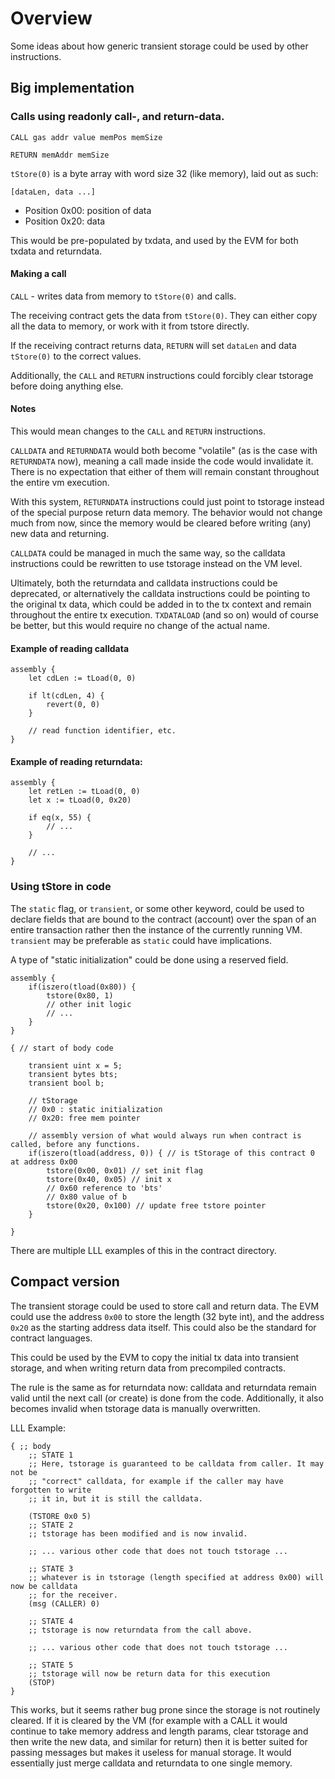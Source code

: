 # Overview

Some ideas about how generic transient storage could be used by other instructions.

## Big implementation

### Calls using readonly call-, and return-data.

`CALL gas addr value memPos memSize`

`RETURN memAddr memSize`

`tStore(0)` is a byte array with word size 32 (like memory), laid out as such:

`[dataLen, data ...]`

- Position 0x00: position of data
- Position 0x20: data

This would be pre-populated by txdata, and used by the EVM for both txdata and returndata.

#### Making a call

`CALL` - writes data from memory to `tStore(0)` and calls.

The receiving contract gets the data from `tStore(0)`. They can either copy all the data to memory, or work with it from tstore directly.

If the receiving contract returns data, `RETURN` will set `dataLen` and data `tStore(0)` to the correct values.

Additionally, the `CALL` and `RETURN` instructions could forcibly clear tstorage before doing anything else.

#### Notes

This would mean changes to the `CALL` and `RETURN` instructions.

`CALLDATA` and `RETURNDATA` would both become "volatile" (as is the case with `RETURNDATA` now), meaning a call made inside the code would invalidate it. There is no expectation that either of them will remain constant throughout the entire vm execution.

With this system, `RETURNDATA` instructions could just point to tstorage instead of the special purpose return data memory. The behavior would not change much from now, since the memory would be cleared before writing (any) new data and returning.

`CALLDATA` could be managed in much the same way, so the calldata instructions could be rewritten to use tstorage instead on the VM level.

Ultimately, both the returndata and calldata instructions could be deprecated, or alternatively the calldata instructions could be pointing to the original tx data, which could be added in to the tx context and remain throughout the entire tx execution. `TXDATALOAD` (and so on) would of course be better, but this would require no change of the actual name.

#### Example of reading calldata

```
assembly {
	let cdLen := tLoad(0, 0)
	
	if lt(cdLen, 4) {
	    revert(0, 0)
	}
	
	// read function identifier, etc.
}
```

#### Example of reading returndata:

```
assembly {
	let retLen := tLoad(0, 0)
	let x := tLoad(0, 0x20)
	
	if eq(x, 55) {
	    // ...
	}
	
	// ...
}
```

### Using tStore in code

The `static` flag, or `transient`, or some other keyword, could be used to declare fields that are bound to the contract (account) over the span of an entire transaction rather then the instance of the currently running VM. `transient` may be preferable as `static` could have implications.

A type of "static initialization" could be done using a reserved field.

```
assembly {
    if(iszero(tload(0x80)) {
        tstore(0x80, 1)
        // other init logic
        // ...
    }
}
```


```
{ // start of body code
    
    transient uint x = 5;
    transient bytes bts;
    transient bool b;

    // tStorage
    // 0x0 : static initialization
    // 0x20: free mem pointer
    
    // assembly version of what would always run when contract is called, before any functions.
    if(iszero(tload(address, 0)) { // is tStorage of this contract 0 at address 0x00 
        tstore(0x00, 0x01) // set init flag
        tstore(0x40, 0x05) // init x
        // 0x60 reference to 'bts'
        // 0x80 value of b
        tstore(0x20, 0x100) // update free tstore pointer 
    }
    
}
```

There are multiple LLL examples of this in the contract directory.

## Compact version

The transient storage could be used to store call and return data. The EVM could use the address `0x00` to store the length (32 byte int), and the address `0x20` as the starting address data itself. This could also be the standard for contract languages.

This could be used by the EVM to copy the initial tx data into transient storage, and when writing return data from precompiled contracts.

The rule is the same as for returndata now: calldata and returndata remain valid until the next call (or create) is done from the code. Additionally, it also becomes invalid when tstorage data is manually overwritten.

LLL Example:

```
{ ;; body
    ;; STATE 1
    ;; Here, tstorage is guaranteed to be calldata from caller. It may not be
    ;; "correct" calldata, for example if the caller may have forgotten to write 
    ;; it in, but it is still the calldata.
    
    (TSTORE 0x0 5)
    ;; STATE 2
    ;; tstorage has been modified and is now invalid.
    
    ;; ... various other code that does not touch tstorage ...
    
    ;; STATE 3
    ;; whatever is in tstorage (length specified at address 0x00) will now be calldata 
    ;; for the receiver.
    (msg (CALLER) 0)
    
    ;; STATE 4
    ;; tstorage is now returndata from the call above.
    
    ;; ... various other code that does not touch tstorage ...
    
    ;; STATE 5
    ;; tstorage will now be return data for this execution
    (STOP)
}
```

This works, but it seems rather bug prone since the storage is not routinely cleared. If it is cleared by the VM (for example with a CALL it would continue to take memory address and length params, clear tstorage and then write the new data, and similar for return) then it is better suited for passing messages but makes it useless for manual storage. It would essentially just merge calldata and returndata to one single memory.